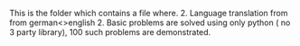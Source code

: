 This is the folder which contains a file where.
2. Language translation from  from german<>english
2. Basic problems are solved using only python ( no 3 party library), 100 such problems are demonstrated.

